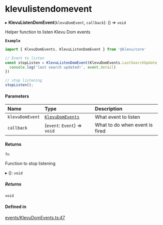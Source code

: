 # klevulistendomevent
      
▸ **KlevuListenDomEvent**(`klevuDomEvent`, `callback`): () => `void`

Helper function to listen Klevu Dom events

**`Example`**

```ts
import { KlevuDomEvents, KlevuListenDomEvent } from '@klevu/core'

// Event to listen
const stopListen = KlevuListenDomEvent(KlevuDomEvents.LastSearchUpdate, (event) => {
  console.log('last search updated!', event.detail)
})

// stop listening
stopListen();
```

#### Parameters

| Name | Type | Description |
| :------ | :------ | :------ |
| `klevuDomEvent` | [`KlevuDomEvents`](enums/KlevuDomEvents.md) | What event to listen |
| `callback` | (`event`: `Event`) => `void` | What to do when event is fired |

#### Returns

`fn`

Function to stop listening

▸ (): `void`

##### Returns

`void`

#### Defined in

[events/KlevuDomEvents.ts:47](https://github.com/klevultd/frontend-sdk/blob/492d3760/packages/klevu-core/src/events/KlevuDomEvents.ts#L47)

